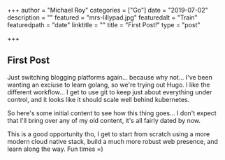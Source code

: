 +++
author = "Michael Roy"
categories = ["Go"]
date = "2019-07-02"
description = ""
featured = "mrs-lillypad.jpg"
featuredalt = "Train"
featuredpath = "date"
linktitle = ""
title = "First Post!"
type = "post"

+++

## First Post

Just switching blogging platforms again... because why not... I've been wanting an exciuse to learn golang, so we're trying out Hugo. I like the different workflow... I get to use git to keep just about everything under control, and it looks like it should scale well behind kubernetes.

So here's some initial content to see how this thing goes... I don't expect that I'll bring over any of my old content, it's all fairly dated by now.

This is a good opportunity tho, I get to start from scratch using a more modern cloud native stack, build a much more robust web presence, and learn along the way. Fun times =)